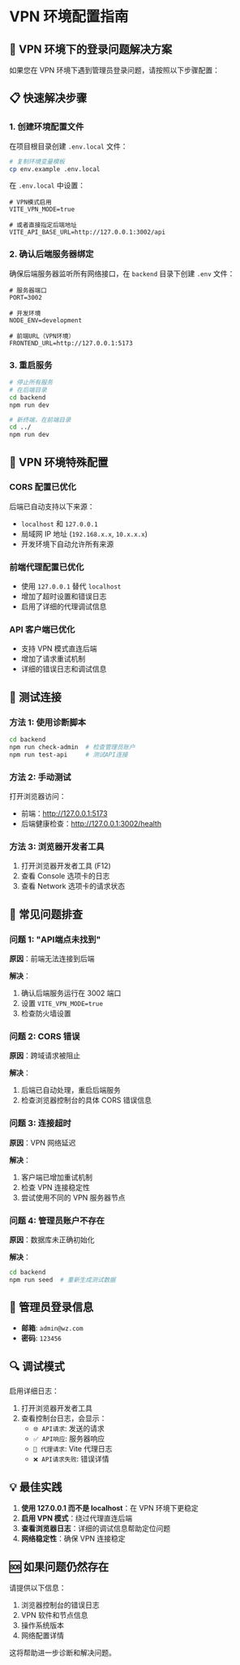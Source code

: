 # VPN 环境配置指南

## 🔐 VPN 环境下的登录问题解决方案

如果您在 VPN 环境下遇到管理员登录问题，请按照以下步骤配置：

## 📋 快速解决步骤

### 1. 创建环境配置文件

在项目根目录创建 `.env.local` 文件：

```bash
# 复制环境变量模板
cp env.example .env.local
```

在 `.env.local` 中设置：

```env
# VPN模式启用
VITE_VPN_MODE=true

# 或者直接指定后端地址
VITE_API_BASE_URL=http://127.0.0.1:3002/api
```

### 2. 确认后端服务器绑定

确保后端服务器监听所有网络接口，在 `backend` 目录下创建 `.env` 文件：

```env
# 服务器端口
PORT=3002

# 开发环境
NODE_ENV=development

# 前端URL（VPN环境）
FRONTEND_URL=http://127.0.0.1:5173
```

### 3. 重启服务

```bash
# 停止所有服务
# 在后端目录
cd backend
npm run dev

# 新终端，在前端目录  
cd ../
npm run dev
```

## 🔧 VPN 环境特殊配置

### CORS 配置已优化

后端已自动支持以下来源：
- `localhost` 和 `127.0.0.1`
- 局域网 IP 地址 (`192.168.x.x`, `10.x.x.x`)
- 开发环境下自动允许所有来源

### 前端代理配置已优化

- 使用 `127.0.0.1` 替代 `localhost`
- 增加了超时设置和错误日志
- 启用了详细的代理调试信息

### API 客户端已优化

- 支持 VPN 模式直连后端
- 增加了请求重试机制
- 详细的错误日志和调试信息

## 🚀 测试连接

### 方法 1: 使用诊断脚本

```bash
cd backend
npm run check-admin  # 检查管理员账户
npm run test-api     # 测试API连接
```

### 方法 2: 手动测试

打开浏览器访问：
- 前端：http://127.0.0.1:5173
- 后端健康检查：http://127.0.0.1:3002/health

### 方法 3: 浏览器开发者工具

1. 打开浏览器开发者工具 (F12)
2. 查看 Console 选项卡的日志
3. 查看 Network 选项卡的请求状态

## 🐛 常见问题排查

### 问题 1: "API端点未找到"

**原因**：前端无法连接到后端

**解决**：
1. 确认后端服务运行在 3002 端口
2. 设置 `VITE_VPN_MODE=true`
3. 检查防火墙设置

### 问题 2: CORS 错误

**原因**：跨域请求被阻止

**解决**：
1. 后端已自动处理，重启后端服务
2. 检查浏览器控制台的具体 CORS 错误信息

### 问题 3: 连接超时

**原因**：VPN 网络延迟

**解决**：
1. 客户端已增加重试机制
2. 检查 VPN 连接稳定性
3. 尝试使用不同的 VPN 服务器节点

### 问题 4: 管理员账户不存在

**原因**：数据库未正确初始化

**解决**：
```bash
cd backend
npm run seed  # 重新生成测试数据
```

## 📝 管理员登录信息

- **邮箱**: `admin@wz.com`
- **密码**: `123456`

## 🔍 调试模式

启用详细日志：

1. 打开浏览器开发者工具
2. 查看控制台日志，会显示：
   - `🌐 API请求`: 发送的请求
   - `✅ API响应`: 服务器响应  
   - `🔄 代理请求`: Vite 代理日志
   - `❌ API请求失败`: 错误详情

## 💡 最佳实践

1. **使用 127.0.0.1 而不是 localhost**：在 VPN 环境下更稳定
2. **启用 VPN 模式**：绕过代理直连后端
3. **查看浏览器日志**：详细的调试信息帮助定位问题
4. **网络稳定性**：确保 VPN 连接稳定

## 🆘 如果问题仍然存在

请提供以下信息：

1. 浏览器控制台的错误日志
2. VPN 软件和节点信息
3. 操作系统版本
4. 网络配置详情

这将帮助进一步诊断和解决问题。

